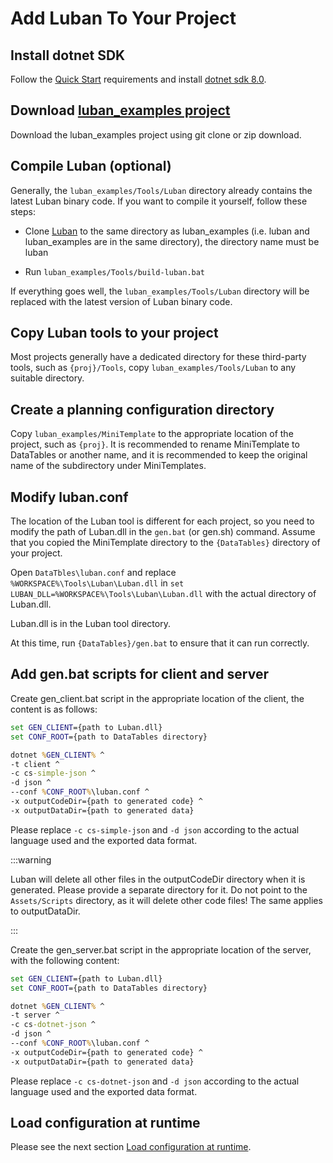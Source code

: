 # Add Luban To Your Project

## Install dotnet SDK

Follow the [Quick Start](./quickstart) requirements and install [dotnet sdk 8.0](https://dotnet.microsoft.com/download/dotnet/8.0).

## Download [luban_examples project](https://github.com/focus-creative-games/luban_examples)

Download the luban_examples project using git clone or zip download.

## Compile Luban (optional)

Generally, the `luban_examples/Tools/Luban` directory already contains the latest Luban binary code. If you want to compile it yourself, follow these steps:

- Clone [Luban](https://gitee.com/focus-creative-games/luban) to the same directory as luban_examples (i.e. luban and luban_examples are in the same directory), the directory name must be luban

- Run `luban_examples/Tools/build-luban.bat`

If everything goes well, the `luban_examples/Tools/Luban` directory will be replaced with the latest version of Luban binary code.

## Copy Luban tools to your project

Most projects generally have a dedicated directory for these third-party tools, such as `{proj}/Tools`, copy `luban_examples/Tools/Luban` to any suitable directory.

## Create a planning configuration directory

Copy `luban_examples/MiniTemplate` to the appropriate location of the project, such as `{proj}`. It is recommended to rename MiniTemplate to DataTables or another name, and it is recommended to keep the original name of the subdirectory under MiniTemplates.

## Modify luban.conf

The location of the Luban tool is different for each project, so you need to modify the path of Luban.dll in the `gen.bat` (or gen.sh) command. Assume that you copied the MiniTemplate directory to the `{DataTables}` directory of your project.

Open `DataTbles\luban.conf` and replace `%WORKSPACE%\Tools\Luban\Luban.dll` in `set LUBAN_DLL=%WORKSPACE%\Tools\Luban\Luban.dll` with the actual directory of Luban.dll.

Luban.dll is in the Luban tool directory.

At this time, run `{DataTables}/gen.bat` to ensure that it can run correctly.

## Add gen.bat scripts for client and server

Create gen_client.bat script in the appropriate location of the client, the content is as follows:

```bat
set GEN_CLIENT={path to Luban.dll}
set CONF_ROOT={path to DataTables directory}

dotnet %GEN_CLIENT% ^
-t client ^
-c cs-simple-json ^
-d json ^
--conf %CONF_ROOT%\luban.conf ^
-x outputCodeDir={path to generated code} ^
-x outputDataDir={path to generated data}

```

Please replace `-c cs-simple-json` and `-d json` according to the actual language used and the exported data format.

:::warning

Luban will delete all other files in the outputCodeDir directory when it is generated. Please provide a separate directory for it. Do not point to the `Assets/Scripts` directory, as it will delete other code files! The same applies to outputDataDir.

:::

Create the gen_server.bat script in the appropriate location of the server, with the following content:

```bat
set GEN_CLIENT={path to Luban.dll}
set CONF_ROOT={path to DataTables directory}

dotnet %GEN_CLIENT% ^
-t server ^
-c cs-dotnet-json ^
-d json ^
--conf %CONF_ROOT%\luban.conf ^
-x outputCodeDir={path to generated code} ^
-x outputDataDir={path to generated data}

```

Please replace `-c cs-dotnet-json` and `-d json` according to the actual language used and the exported data format.

## Load configuration at runtime

Please see the next section [Load configuration at runtime](./loadinruntime).
